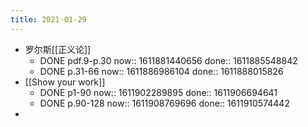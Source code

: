 ```yaml
---
title: 2021-01-29
---
```


- 罗尔斯[[正义论]]
    - DONE pdf.9-p.30
      now:: 1611881440656
      done:: 1611885548842
    - DONE p.31-66
      now:: 1611886986104
      done:: 1611888015826
- [[Show your work]]
    - DONE  p1-90
      now:: 1611902289895
      done:: 1611906694641
    - DONE p.90-128
      now:: 1611908769696
      done:: 1611910574442
-